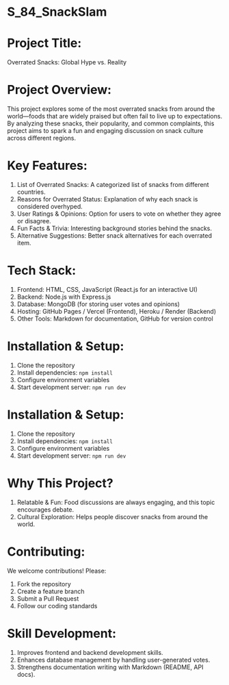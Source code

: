 # S_84_SnackSlam

# Project Title:
Overrated Snacks: Global Hype vs. Reality

# Project Overview:
This project explores some of the most overrated snacks from around the world—foods that are widely praised but often fail to live up to expectations. By analyzing these snacks, their popularity, and common complaints, this project aims to spark a fun and engaging discussion on snack culture across different regions.

# Key Features:
1. List of Overrated Snacks: A categorized list of snacks from different countries.
2. Reasons for Overrated Status: Explanation of why each snack is considered overhyped.
3. User Ratings & Opinions: Option for users to vote on whether they agree or disagree.
4. Fun Facts & Trivia: Interesting background stories behind the snacks.
5. Alternative Suggestions: Better snack alternatives for each overrated item.
# Tech Stack:
1. Frontend: HTML, CSS, JavaScript (React.js for an interactive UI)
2. Backend: Node.js with Express.js
3. Database: MongoDB (for storing user votes and opinions)
4. Hosting: GitHub Pages / Vercel (Frontend), Heroku / Render (Backend)
5. Other Tools: Markdown for documentation, GitHub for version control
# Installation & Setup:
1. Clone the repository
2. Install dependencies: `npm install`
3. Configure environment variables
4. Start development server: `npm run dev`

# Installation & Setup:
1. Clone the repository
2. Install dependencies: `npm install`
3. Configure environment variables
4. Start development server: `npm run dev`
# Why This Project?
1. Relatable & Fun: Food discussions are always engaging, and this topic encourages debate.
2. Cultural Exploration: Helps people discover snacks from around the world.
# Contributing:
We welcome contributions! Please:
1. Fork the repository
2. Create a feature branch
3. Submit a Pull Request
4. Follow our coding standards
# Skill Development:
1. Improves frontend and backend development skills.
2. Enhances database management by handling user-generated votes.
3. Strengthens documentation writing with Markdown (README, API docs).
